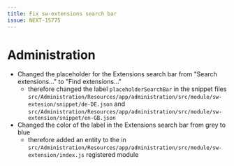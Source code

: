 ```yaml
---
title: Fix sw-extensions search bar
issue: NEXT-15775
---
```

# Administration
* Changed the placeholder for the Extensions search bar from "Search extensions..." to "Find extensions..." <br>
    * therefore changed the label `placeholderSearchBar` in the snippet files `src/Administration/Resources/app/administration/src/module/sw-extesion/snippet/de-DE.json` and `src/Administration/Resources/app/administration/src/module/sw-extension/snippet/en-GB.json`
* Changed the color of the label in the Extensions search bar from grey to blue
    * therefore added an entity to the in `src/Administration/Resources/app/administration/src/module/sw-extension/index.js` registered module
